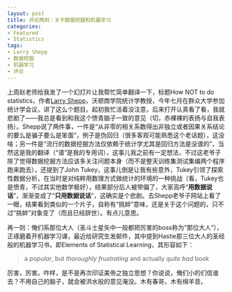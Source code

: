 ```yaml
---
layout: post
title: 评论两则：关于数据挖掘和机器学习
categories:
- Featured
- Statistics
tags:
- Larry Shepp
- 数据挖掘
- 机器学习
- 评论
---
```


上周赵老师给我发了一个幻灯片让我帮忙简单翻译一下，标题How NOT to do statistics，作者[Larry Shepp](http://stat.wharton.upenn.edu/~shepp/)，沃顿商学院统计学教授，今年七月在群众大学参加统计学会议，讲了这么个题目。起初我忙活着没注意，后来打开认真看了看，我就悲剧了——我总是看到和我这个愤青脑子一致的意见（切，赤裸裸的表扬与自我表扬）。Shepp说了两件事，一件是“从非零的相关系数得出非独立或者因果关系结论的要么是骗子要么是笨蛋”，例子是伪回归（很多客观可能熟悉这个老话题），这没啥；另一件是“流行的数据挖掘方法仅依赖于统计学尤其是回归方法是没谱的”，当然这是我的翻译（“谱”是我的专用词），这事儿我之前有一定想法，不过这老爷子除了觉得数据挖掘方法应该多关注问题本身（而不是整天训练集测试集编两个程序跑来跑去），还提到了John Tukey，这事儿倒是让我有些意外，Tukey引领了探索性数据分析，在当时是对纯粹用数理方式做统计的环境的一种挑战（看，Tukey也是愤青，不过其实他数学极好），结果部分后人被带偏了，大家高呼“**用数据说话**”，渐渐变成了“**只用数据说话**”，这确实是个悲剧。去Shepp老爷子网站上看了一眼，结果看到类似的一个片子，自称有“挑衅”意味，还是关于这个问题的，只不过“挑衅”对象变了（而且已经辞世）。有点儿意思。

再一则：俺们系那位大人（圣斗士星矢中一般都把厉害的boss称为“那位大人”），正琢磨着开机器学习课，最近给研究生发邮件，其中提到Hastie那三位大人的圣经般的机器学习书，即Elements of Statistical Learning，其形容如下：


> a _popular_, but _thoroughly frustrating_ and actually _quite bad_ book


厉害，厉害。咋样，是不是再次印证美帝之独立思想？你说说，俺们小的们信谁去？不用自己的脑子，就会被洪水般的意见淹没。木有春哥，木有绵羊音。

